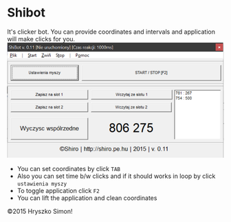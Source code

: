 # Shibot

It's clicker bot. You can provide coordinates and intervals and application will make clicks for you. 
<img src="ss.png" alt =""/>
- You can set coordinates by click `TAB` 
- Also you can set time b/w clicks and if it should works in loop by click `ustawienia myszy`
- To toggle application click `F2`
- You can lift the application and clean coordinates

&copy;2015 Hryszko Simon! 
